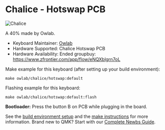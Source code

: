 # Chalice - Hotswap PCB

![Chalice](https://i.imgur.com/2KwXyvB.jpg)

A 40% made by Owlab.

* Keyboard Maintainer: [Owlab](https://github.com/owlab-git)
* Hardware Supported: Chalice Hotswap PCB
* Hardware Availability: Ended groupbuy: https://www.zfrontier.com/app/flow/eNQXblgrn7oL                                                                                                                 

Make example for this keyboard (after setting up your build environment):

    make owlab/chalice/hotswap:default

Flashing example for this keyboard:

    make owlab/chalice/hotswap:default:flash

**Bootloader:** Press the button B on PCB while plugging in the board.

See the [build environment setup](https://docs.qmk.fm/#/getting_started_build_tools) and the [make instructions](https://docs.qmk.fm/#/getting_started_make_guide) for more information. Brand new to QMK? Start with our [Complete Newbs Guide](https://docs.qmk.fm/#/newbs).
